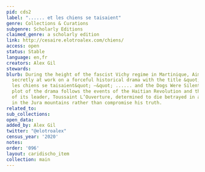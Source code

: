 ```yaml
---
pid: cds2
label: "...... et les chiens se taisaient"
genre: Collections & Curations
subgenre: Scholarly Editions
claimed_genre: a scholarly edition
link: http://cesaire.elotroalex.com/chiens/
access: open
status: Stable
language: en,fr
creators: Alex Gil
stewards:
blurb: During the height of the fascist Vichy regime in Martinique, Aimé Césaire was
  secretly at work on a forceful historical drama with the title &quot; ...... Et
  les chiens se taisaient&quot; —&quot; ...... and the Dogs Were Silent.&quot;  The
  plot of the drama follows the events of the Haitian Revolution and the tragic destiny
  of its leader, Toussaint L’Ouverture, determined to die betrayed in a frozen cell
  in the Jura mountains rather than compromise his truth.
related_to:
sub_collections:
open_data:
added_by: Alex Gil
twitter: "@elotroalex"
census_year: '2020'
notes:
order: '096'
layout: caridischo_item
collection: main
---
```

